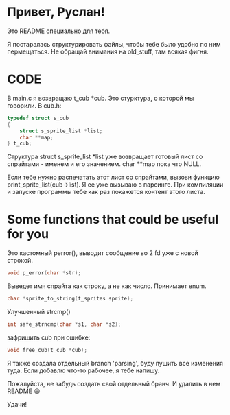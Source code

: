 # Привет, Руслан! 

Это README специально для тебя. 

Я постаралась структурировать файлы, чтобы тебе было удобно по ним пермещаться. Не обращай внимания на old_stuff, там всякая фигня.

# CODE

В main.c я возвращаю t_cub *cub. Это стурктура, о которой мы говорили. 
В cub.h: 
```C
typedef struct s_cub
{
	struct s_sprite_list *list;
	char **map;
} t_cub;
```
Структура struct s_sprite_list *list уже возвращает готовый лист со спрайтами - именем и его значением. char **map пока что NULL.

Если тебе нужно распечатать этот лист со спрайтами, вызови функцию print_sprite_list(cub->list).
Я ее уже вызываю в парсинге. При компиляции и запуске программы тебе как раз покажется контент этого листа. 

# Some functions that could be useful for you

Это кастомный perror(), выводит сообщение во 2 fd уже с новой строкой.
```C 
void p_error(char *str);
```

Выведет имя спрайта как строку, а не как число. Принимает enum. 
```C
char *sprite_to_string(t_sprites sprite);
```

Улучшенный strcmp()
```C
int safe_strncmp(char *s1, char *s2);
```

зафришить cub при ошибке:
```C
void free_cub(t_cub *cub);

```

Я также создала отдельный branch 'parsing', буду пушить все изменения туда. Если добавлю что-то рабочее, я тебе напишу.

Пожалуйста, не забудь создать свой отдельный бранч. И удалить в нем README :smile:

Удачи!